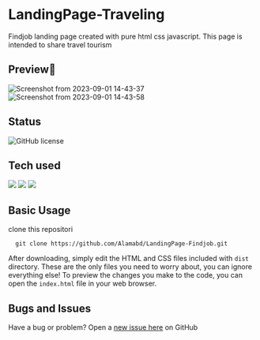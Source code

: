 # LandingPage-Traveling
Findjob landing page created with pure html css javascript. This page is intended to share travel tourism

## Preview📸
![Screenshot from 2023-09-01 14-43-37](https://github.com/Alamabd/LandingPage-Traveling/assets/115331322/8f739fcf-e2aa-4dec-8b96-ee990b519df3)
![Screenshot from 2023-09-01 14-43-58](https://github.com/Alamabd/LandingPage-Traveling/assets/115331322/7e72646f-b7e5-4f67-81d1-ca5bb0b6739b)

## Status
![GitHub license](https://img.shields.io/badge/license-MIT-blue.svg)

## Tech used
![](https://img.shields.io/badge/HTML5-E34F26?style=for-the-badge&logo=html5&logoColor=white)
![](https://img.shields.io/badge/CSS3-1572B6?style=for-the-badge&logo=css3&logoColor=white)
![](https://img.shields.io/badge/JavaScript-323330?style=for-the-badge&logo=javascript&logoColor=F7DF1E)

## Basic Usage
clone this repositori
``` 
  git clone https://github.com/Alamabd/LandingPage-Findjob.git
```
After downloading, simply edit the HTML and CSS files included with `dist` directory. These are the only files you need to worry about, you can ignore everything else! To preview the changes you make to the code, you can open the `index.html` file in your web browser.

## Bugs and Issues
Have a bug or problem? Open a [new issue here](https://github.com/Alamabd/LandingPage-Findjob/issues) on GitHub
